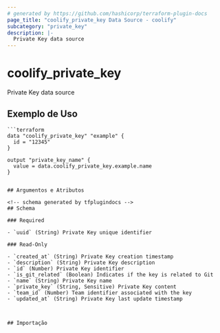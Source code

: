 ```yaml
---
# generated by https://github.com/hashicorp/terraform-plugin-docs
page_title: "coolify_private_key Data Source - coolify"
subcategory: "private_key"
description: |-
  Private Key data source
---
```


# coolify_private_key

Private Key data source

## Exemplo de Uso

```hcl
```terraform
data "coolify_private_key" "example" {
  id = "12345"
}

output "private_key_name" {
  value = data.coolify_private_key.example.name
}
```
```

## Argumentos e Atributos

<!-- schema generated by tfplugindocs -->
## Schema

### Required

- `uuid` (String) Private Key unique identifier

### Read-Only

- `created_at` (String) Private Key creation timestamp
- `description` (String) Private Key description
- `id` (Number) Private Key identifier
- `is_git_related` (Boolean) Indicates if the key is related to Git
- `name` (String) Private Key name
- `private_key` (String, Sensitive) Private Key content
- `team_id` (Number) Team identifier associated with the key
- `updated_at` (String) Private Key last update timestamp



## Importação

